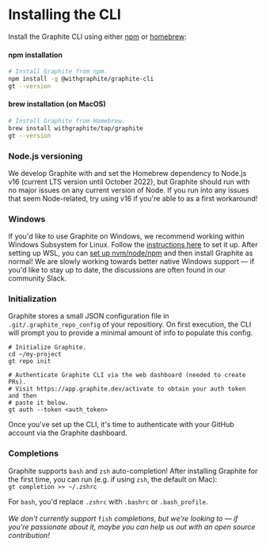 # Installing the CLI

Install the Graphite CLI using either [npm](https://www.npmjs.com) or [homebrew](https://www.brew.sh):

#### **npm installation**&#x20;

```bash
# Install Graphite from npm.
npm install -g @withgraphite/graphite-cli
gt --version
```

#### **brew installation (on MacOS)**

```bash
# Install Graphite from Homebrew.
brew install withgraphite/tap/graphite
gt --version
```

### Node.js versioning

We develop Graphite with and set the Homebrew dependency to Node.js v16 (current LTS version until October 2022), but Graphite should run with no major issues on any current version of Node.  If you run into any issues that seem Node-related, try using v16 if you're able to as a first workaround!

### **Windows**

If you'd like to use Graphite on Windows, we recommend working within Windows Subsystem for Linux.  Follow the [instructions here](https://docs.microsoft.com/en-us/windows/wsl/install) to set it up.  After setting up WSL, you can [set up nvm/node/npm](https://docs.microsoft.com/en-us/windows/dev-environment/javascript/nodejs-on-wsl) and then install Graphite as normal!  We are slowly working towards better native Windows support — if you'd like to stay up to date, the discussions are often found in our community Slack.

### **Initialization**

Graphite stores a small JSON configuration file in `.git/.graphite_repo_config` of your repositiory. On first execution, the CLI will prompt you to provide a minimal amount of info to populate this config.

```
# Initialize Graphite.
cd ~/my-project
gt repo init

# Authenticate Graphite CLI via the web dashboard (needed to create PRs).
# Visit https://app.graphite.dev/activate to obtain your auth token and then
# paste it below.
gt auth --token <auth_token>
```

Once you've set up the CLI, it's time to authenticate with your GitHub account via the Graphite dashboard.

### Completions

Graphite supports `bash` and `zsh` auto-completion!  After installing Graphite for the first time, you can run (e.g. if using `zsh`, the default on Mac):\
`gt completion >> ~/.zshrc`

For `bash`, you'd replace `.zshrc` with `.bashrc` or `.bash_profile`.\
\
_We don't currently support_ `fish` _completions, but we're looking to — if you're passionate about it, maybe you can help us out with an open source contribution!_
